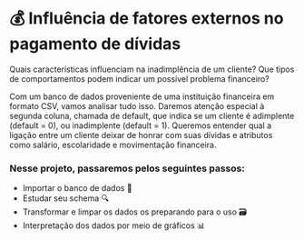 # 💰 Influência de fatores externos no pagamento de dívidas

Quais características influenciam na inadimplência de um cliente? Que tipos de comportamentos podem indicar um possível problema financeiro?

Com um banco de dados proveniente de uma instituição financeira em formato CSV, vamos analisar tudo isso. Daremos atenção especial à segunda coluna, chamada de default, que indica se um cliente é adimplente (default = 0), ou inadimplente (default = 1). Queremos entender qual a ligação entre um cliente deixar de honrar com suas dívidas e atributos como salário, escolaridade e movimentação financeira.

### Nesse projeto, passaremos pelos seguintes passos:

 - Importar o banco de dados 📃
 - Estudar seu schema 🔍
 - Transformar e limpar os dados os preparando para o uso 🗃️
 - Interpretação dos dados por meio de gráficos 📊
